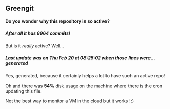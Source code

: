 ## Greengit

#### Do you wonder why this repository is so active?

##### After all it has 8964 commits!

But is it *really* active? Well...

##### Last update was on Thu Feb 20 at 08:25:02 when those lines were... generated

Yes, generated, because it certainly helps a lot to have such an active repo!

Oh and there was **54%** disk usage on the machine
where there is the cron updating this file.

Not the best way to monitor a VM in the cloud but it works! :)
